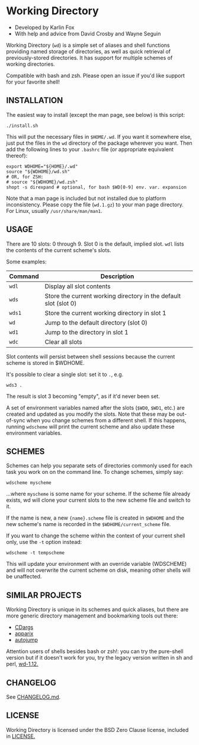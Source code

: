 # Working Directory

* Developed by Karlin Fox
* With help and advice from David Crosby and Wayne Seguin

Working Directory (`wd`) is a simple set of aliases and shell functions
providing named storage of directories, as well as quick retrieval of
previously-stored directories. It has support for multiple schemes of working
directories.

Compatible with bash and zsh. Please open an issue if you'd like support for
your favorite shell!

## INSTALLATION

The easiest way to install (except the man page, see below) is this script:

    ./install.sh

This will put the necessary files in `$HOME/.wd`. If you want it somewhere
else, just put the files in the `wd` directory of the package wherever you
want. Then add the following lines to your `.bashrc` file (or appropriate
equivalent thereof):

    export WDHOME="${HOME}/.wd"
    source "${WDHOME}/wd.sh"
    # OR, for ZSH:
    # source "${WDHOME}/wd.zsh"
    shopt -s direxpand # optional, for bash $WD[0-9] env. var. expansion

Note that a man page is included but not installed due to platform
inconsistency. Please copy the file (`wd.1.gz`) to your man page
directory. For Linux, usually `/usr/share/man/man1`.

## USAGE

There are 10 slots: 0 through 9. Slot 0 is the default, implied slot.
`wdl` lists the contents of the current scheme's slots.

Some examples:

|Command |Description
|------- |-----------
| `wdl`  |Display all slot contents
| `wds`  |Store the current working directory in the default slot (slot 0)
| `wds1` |Store the current working directory in slot 1
| `wd`   |Jump to the default directory (slot 0)
| `wd1`  |Jump to the directory in slot 1
| `wdc`  |Clear all slots

Slot contents will persist between shell sessions because the current scheme is
stored in $WDHOME.

It's possible to clear a single slot: set it to `.`, e.g.

    wds3 .

The result is slot 3 becoming "empty", as if it'd never been set.

A set of environment variables named after the slots (`$WD0`, `$WD1`,
etc.) are created and updated as you modify the slots. Note that these
may be out-of-sync when you change schemes from a different shell. If this
happens, running `wdscheme` will print the current scheme and also update
these environment variables.

## SCHEMES

Schemes can help you separate sets of directories commonly used for each task
you work on on the command line. To change schemes, simply say:

    wdscheme myscheme

...where `myscheme` is some name for your scheme. If the scheme file already
exists, wd will clone your current slots to the new scheme file and switch to
it.

If the name is new, a new `{name}.scheme` file is created in `$WDHOME` and the
new scheme's name is recorded in the `$WDHOME/current_scheme` file.

If you want to change the scheme within the context of your current shell only,
use the `-t` option instead:

    wdscheme -t tempscheme

This will update your environment with an override variable (WDSCHEME) and
will not overwrite the current scheme on disk, meaning other shells will be
unaffected.

## SIMILAR PROJECTS

Working Directory is unique in its schemes and quick aliases, but there are
more generic directory management and bookmarking tools out there:

* [CDargs](http://www.skamphausen.de/cgi-bin/ska/CDargs)
* [apparix](https://github.com/micans/apparix)
* [autojump](https://github.com/wting/autojump#name)

Attention users of shells besides bash or zsh!: you can try the pure-shell version but if it doesn't work for you, try the legacy version written in sh and perl,
[wd-1.12.](https://github.com/karlin/working-directory/tree/master)

## CHANGELOG

See [CHANGELOG.md](CHANGELOG.md).

## LICENSE

Working Directory is licensed under the BSD Zero Clause license, included
in [LICENSE.](LICENSE)